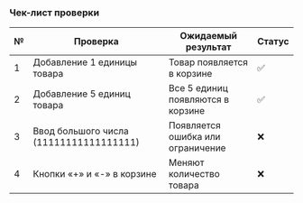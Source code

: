 ### Чек-лист проверки  
| № | Проверка                                | Ожидаемый результат               | Статус |
| - | --------------------------------------- | --------------------------------- | ------ |
| 1 | Добавление 1 единицы товара             | Товар появляется в корзине        | ✅      |
| 2 | Добавление 5 единиц товара              | Все 5 единиц появляются в корзине | ✅      |
| 3 | Ввод большого числа (11111111111111111) | Появляется ошибка или ограничение | ❌      |
| 4 | Кнопки «+» и «-» в корзине              | Меняют количество товара          | ❌      |